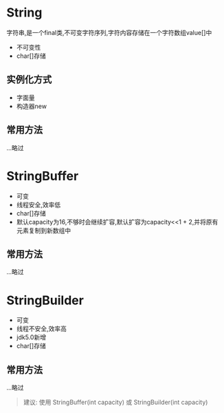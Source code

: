 # String
字符串,是一个final类,不可变字符序列,字符内容存储在一个字符数组value[]中
* 不可变性
* char[]存储

## 实例化方式
* 字面量
* 构造器new

## 常用方法
...略过

# StringBuffer
* 可变
* 线程安全,效率低
* char[]存储
* 默认capacity为16,不够时会继续扩容,默认扩容为capacity<<1 + 2,并将原有元素复制到新数组中

## 常用方法
...略过

# StringBuilder
* 可变
* 线程不安全,效率高
* jdk5.0新增
* char[]存储

## 常用方法
...略过

> 建议:
> 使用 StringBuffer(int capacity) 或 StringBuilder(int capacity)
